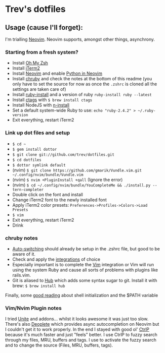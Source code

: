 # Trev's dotfiles

## Usage (cause I'll forget):
I'm trialling [Neovim](https://neovim.io/). Neovim supports, amongst other things, asynchrony.

### Starting from a fresh system?

* Install [Oh My Zsh](https://github.com/robbyrussell/oh-my-zsh)
* Install [iTerm2](https://www.iterm2.com/)
* Install [Neovim](https://github.com/neovim/neovim/wiki/Installing-Neovim) and enable [Python in Neovim](https://neovim.io/doc/user/nvim_python.html)
* Install [chruby](https://github.com/postmodern/chruby) and check the notes at the bottom of this readme (you only have to set the source for now as once the `.zshrc` is cloned all the settings are taken care of)
* Install [ruby-install](https://github.com/postmodern/ruby-install) and a version of ruby `ruby-install ruby --latest`
* Install [ctags](http://ricostacruz.com/til/navigate-code-with-ctags.html) with `$ brew install ctags`
* Install NodeJS with [n-install](https://github.com/mklement0/n-install)
* Set a default system-wide Ruby to use: `echo "ruby-2.4.2" > ~/.ruby-version`
* Exit everything, restart iTerm2

### Link up dot files and setup
* `$ cd ~`
* `$ gem install dottor`
* `$ git clone git://github.com/trev/dotfiles.git`
* `$ cd dotfiles`
* `$ dottor symlink default`
* (nvim) `$ git clone https://github.com/gmarik/Vundle.vim.git ~/.config/nvim/bundle/Vundle.vim`
* (nvim) `$ nvim +PluginInstall +qall` (Ignore the error)
* (nvim) `$ cd ~/.config/nvim/bundle/YouCompleteMe && ./install.py --tern-completer`
* Double click on the font and install
* Change iTerm2 font to the newly installed font
* Apply iTerm2 color presets: `Preferences->Profiles->Colors->Load Presets`
* `$ vim`
* Exit everything, restart iTerm2
* Drink

### chruby notes
* [Auto-switching](https://github.com/postmodern/chruby) should already be setup in the .zshrc file, but good to be aware of it.
* Check and apply the [integrations](https://github.com/postmodern/chruby#integration) of choice
* Especially important is to complete the [Vim](https://github.com/postmodern/chruby/wiki/Vim) integration or Vim will run using the system Ruby and cause all sorts of problems with plugins like rails.vim.
* Git is aliased to [Hub](https://github.com/github/hub) which adds some syntax sugar to git. Install it with brew: `$ brew install hub`

Finally, some [good reading](https://github.com/sstephenson/rbenv/wiki/Unix-shell-initialization) about shell initialization and the $PATH variable

### Vim/Nvim Plugin notes
I tried [Unite](https://github.com/Shougo/unite.vim) and addons... whilst it looks awesome it was just too slow.
There's also [Deoplete](https://github.com/Shougo/deoplete.nvim) which provides async autocompletion on Neovim but I couldn't get it to work properly.
In the end I stayed with good ol' [CtrlP](https://github.com/ctrlpvim/ctrlp.vim) because it's much faster and just "feels" better. I use CtrlP to fuzzy search through my files, MRU, buffers and tags. I use <C-p> to activate the fuzzy search and <C-f> to change the source (Files, MRU, buffers, tags).
